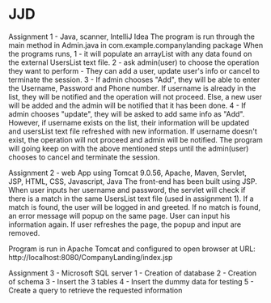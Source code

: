 # JJD

Assignment 1  - Java, scanner, IntelliJ Idea
The program is run through the main method in Admin.java in com.example.companylanding package
When the programs runs, 
1 - it will populate an arrayList with any data found on the external UsersList text file.
2 - ask admin(user) to choose the operation they want to perform - They can add a user, update user's info
or cancel to terminate the session.
3 - If admin chooses "Add", they will be able to enter the Username, Password and Phone number. 
If username is already in the list, they will be notified and the operation will not proceed.
Else, a new user will be added and the admin will be notified that it has been done.
4 - If admin chooses "update", they will be asked to add same info as "Add". However, if username exists 
on the list, their information will be updated and usersList text file refreshed with new information. If username doesn't exist, the operation will not proceed and admin will be notified.
The program will going keep on with the above mentioned steps until the admin(user) chooses to cancel and terminate the session.
 

Assignment 2  - web App using Tomcat 9.0.56, Apache, Maven, Servlet, JSP, HTML, CSS, Javascript, Java
The front-end has been built using JSP. 
When user inputs her username and password, the servlet will check if there is a match in the same UsersList text file (used in assignment 1). If a match is found, the user will be logged in and greeted. If no match is found, an error message will popup on the same page. User can input his information again.
If user refreshes the page, the popup and input are removed.

Program is run in Apache Tomcat and configured to open browser at URL: http://localhost:8080/CompanyLanding/index.jsp


Assignment 3 - Microsoft SQL server
1 - Creation of database
2 - Creation of schema
3 - Insert the 3 tables
4 - Insert the dummy data for testing
5 - Create a query to retrieve the requested information
